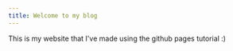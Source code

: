 ```yaml
---
title: Welcome to my blog
---
```

This is my website that I've made using the github pages tutorial :) 
